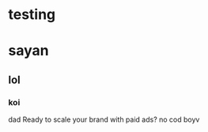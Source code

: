 # testing


<h1>sayan</h1>
<h2>lol</h2>
<h3>koi</h3>dad
Ready to scale your brand with paid ads?  no
cod boyv 

